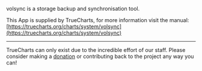 volsync is a storage backup and synchronisation tool.

This App is supplied by TrueCharts, for more information visit the manual: [https://truecharts.org/charts/system/volsync](https://truecharts.org/charts/system/volsync)

---

TrueCharts can only exist due to the incredible effort of our staff.
Please consider making a [donation](https://truecharts.org/sponsor) or contributing back to the project any way you can!
